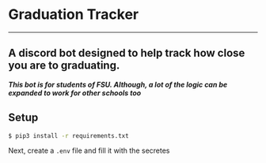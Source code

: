 # Graduation Tracker
----

## A discord bot designed to help track how close you are to graduating. 

***This bot is for students of FSU. Although, a lot of the logic can be expanded to work for other schools too***

## Setup

```cmd
$ pip3 install -r requirements.txt
```

Next, create a `.env` file and fill it with the secretes
